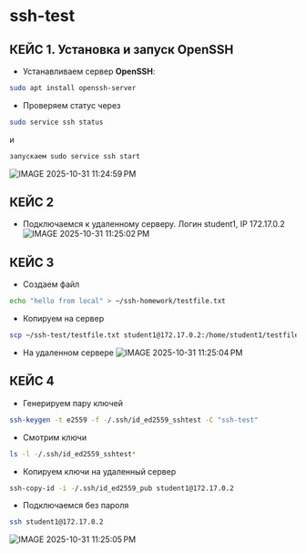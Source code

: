 # ssh-test
## КЕЙС 1. Установка и запуск OpenSSH

* Устанавливаем сервер **OpenSSH**:

```bash
sudo apt install openssh-server
```
* Проверяем статус через 
```bash
sudo service ssh status
```
и 
```bash
запускаем sudo service ssh start
```

![IMAGE 2025-10-31 11:24:59 PM](https://github.com/user-attachments/assets/07b66628-951a-4fc9-b21f-863b29a21954)

## КЕЙС 2
* Подключаемся к удаленному серверу. Логин student1, IP 172.17.0.2
![IMAGE 2025-10-31 11:25:02 PM](https://github.com/user-attachments/assets/d6121085-78da-405a-aedf-84ab8889c96e)

## КЕЙС 3
* Создаем файл
```bash
echo "hello from local" > ~/ssh-homework/testfile.txt
```

* Копируем на сервер
```bash
scp ~/ssh-test/testfile.txt student1@172.17.0.2:/home/student1/testfile_remote.txt
```

* На удаленном сервере
![IMAGE 2025-10-31 11:25:04 PM](https://github.com/user-attachments/assets/88e9dcc4-ef79-4c05-8bb1-edb4cd0f041b)

## КЕЙС 4
* Генерируем пару ключей
```bash
ssh-keygen -t e2559 -f -/.ssh/id_ed2559_sshtest -C "ssh-test"
```
* Смотрим ключи
```bash
ls -l -/.ssh/id_ed2559_sshtest*
```
* Копируем ключи на удаленный сервер 
```bash
ssh-copy-id -i -/.ssh/id_ed2559_pub student1@172.17.0.2
```
* Подключаемся без пароля
```bash
ssh student1@172.17.0.2
```
![IMAGE 2025-10-31 11:25:05 PM](https://github.com/user-attachments/assets/9cf782ee-8d33-49ba-b480-c4ab42c74e20)

